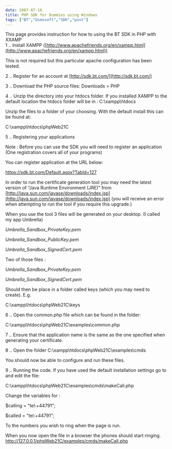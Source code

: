 ```yaml
---
date: 2007-07-16
title: PHP SDK for Dummies using Windows
tags: ["BT","Osmosoft","SDK","post"]
---
```

This page provides instruction for how to using the BT SDK in PHP with XXAMP  
1 .. Install XAMPP ([http://www.apachefriends.org/en/xampp.html](http://www.apachefriends.org/en/xampp.html))  

This is not required but this particular apache configuration has been tested.

  

2 .. Register for an account at [http://sdk.bt.com/](http://sdk.bt.com/)

  

3 .. Download the PHP source files: Downloads > PHP

  

4 ..  Unzip the directory into your htdocs folder.  If you installed XAMPP to the default location the htdocs folder will be in : C:\\xampp\\htdocs

  

Unzip the files to a folder of your choosing. With the default install this can be found at:

  
C:\\xampp\\htdocs\\phpWeb21C  

5 ..  Registering your applications

  

Note : Before you can use the SDK you will need to register an application (One registration covers all of your programs)

  

You can register application at the URL below:

  

  

https://sdk.bt.com/Default.aspx?TabId=127

  
In order to run the certificate generation tool you may need  the latest version of “Java Runtime Environment (JRE)”  from [http://java.sun.com/javase/downloads/index.jsp](http://java.sun.com/javase/downloads/index.jsp) (you will receive an error when attempting to run the tool if you require this upgrade.)  
  
When you use the tool 3 files will be generated on your desktop. (I called my app Umbrella)  
  
_Umbrella\_Sandbox\_PrivateKey.pem_  
  
_Umbrella\_Sandbox\_PublicKey.pem_  
  
_Umbrella\_Sandbox\_SignedCert.pem_  
  
Two of those files :  
  
_Umbrella\_Sandbox\_PrivateKey.pem_  
  
_Umbrella\_Sandbox\_SignedCert.pem_  

Should then be place in a folder called keys (which you may need to create). E.g.

  
C:\\xampp\\htdocs\\phpWeb21C\\keys  
  
6 .. Open the common.php file which can be found in the folder:  
  
C:\\xampp\\htdocs\\phpWeb21C\\examples\\common.php  
  
7 .. Ensure that the application name is the same as the one specified when generating your certificate.  
  
8 ..  Open the folder C:\\xampp\\htdocs\\phpWeb21C\\examples\\cmds  
  
You should now be able to configure and run these files.  
  
9 ..  Running the code.  If you have used the default installation settings go to and edit the file:  
  
C:\\xampp\\htdocs\\phpWeb21C\\examples\\cmds\\makeCall.php  
  
Change the variables for :  
  
$calling = "tel:+44791";  
  
$called = "tel:+44791";  
  
To the numbers you wish to ring when the page is run.  
  
When you now open the file in a browser the phones should start ringing. http://127.0.0.1/phpWeb21C/examples/cmds/makeCall.php

        